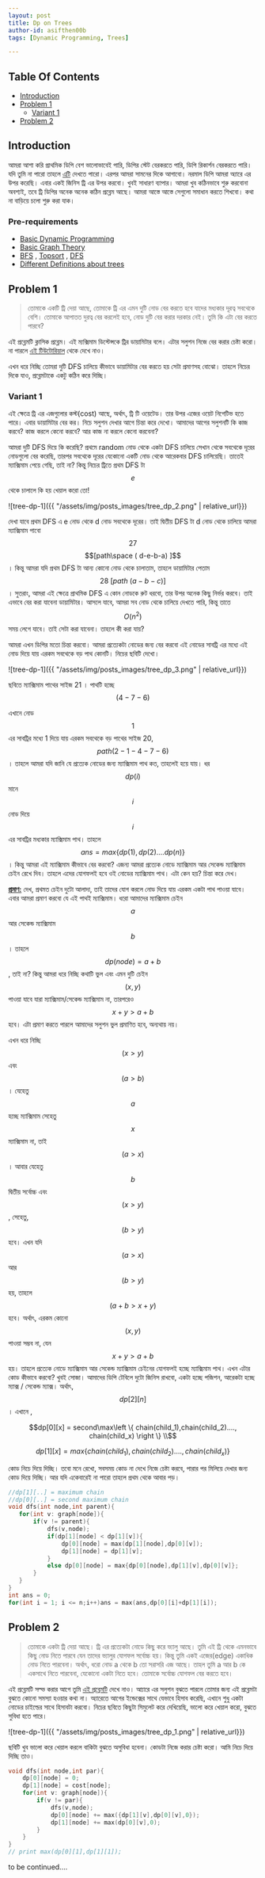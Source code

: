 ```yaml
---
layout: post
title: Dp on Trees
author-id: asifthen00b
tags: [Dynamic Programming, Trees]

---
```


## Table Of Contents

* [Introduction](introduction)
* [Problem 1](#problem1)
  * [Variant 1](#problem1variant1)
* [Problem 2](#problem2)

## Introduction <a name="introduction"></a>

আমরা আশা করি প্রাথমিক ডিপি বেশ ভালোভাবেই পারি, ডিপির স্টেট বেরকরতে পারি, ডিপি রিকার্শন বেরকরতে পারি। যদি তুমি না পারো তাহলে [এটি](https://duoblogger.github.io/2019/06/28/basic-dynamic-programming.html) দেখতে পারো। এরপর আমরা সামনের দিকে আগাবো। নরমাল ডিপি আমরা অ্যারে এর উপর করেছি। এবার একই জিনিস ট্রি এর উপর করবো। খুবই সাধারণ ব্যাপার। আমরা খুব কঠিনভাবে শুরু করবোনা অবশ্যই, তবে ট্রি ডিপির অনেক অনেক কঠিন প্রব্লেম আছে। আমরা আস্তে আস্তে সেগুলো সমাধান করতে শিখবো। কথা না বাড়িয়ে চলো শুরু করা যাক। 

### Pre-requirements

* [Basic Dynamic Programming](https://duoblogger.github.io/2019/06/28/basic-dynamic-programming.html)
* [Basic Graph Theory](http://www.shafaetsplanet.com/?p=143)
* [BFS](http://www.shafaetsplanet.com/?p=604)  ,  [Topsort](http://www.shafaetsplanet.com/?p=848)  ,  [DFS](http://www.shafaetsplanet.com/?p=973)
* [Different Definitions about trees](https://www.tutorialspoint.com/data_structures_algorithms/tree_data_structure.htm)

## Problem 1 <a name="problem1"></a>

> তোমাকে একটি ট্রি দেয়া আছে, তোমাকে ট্রি এর এমন দুটি নোড বের করতে হবে যাদের মধ্যকার দূরত্ব সবথেকে বেশি। তোমাকে আপাতত দুরত্ব বের করলেই হবে, নোড দুটি বের করার দরকার নেই। তুমি কি এটা বের করতে পারবে? 

এই প্রব্লেমটি ক্লাসিক প্রব্লেম। এই ম্যক্সিমাম ডিস্টেন্সকে ট্রির ডায়ামিটার বলে। এটার সলুশন নিজে বের করার চেষ্টা করো। না পারলে [এই টিউটোরিয়াল](http://www.shafaetsplanet.com/?p=521) থেকে দেখে নাও। 

এখন ধরে নিচ্ছি তোমরা দুটি DFS চালিয়ে কীভাবে ডায়ামিটার বের করতে হয় সেটা প্রমাণসহ বোঝো। তাহলে নিচের দিকে যাও, প্রব্লেমটাকে একটু কঠিন করে দিচ্ছি। 

### Variant 1 <a name="problem1variant1"></a>

এই ক্ষেত্রে ট্রি এর এজগুলোর কস্ট(cost) আছে, অর্থাৎ, ট্রি টি ওয়েটেড। তার উপর এজের ওয়েট নিগেটিভ হতে পারে। এবার ডায়ামিটার বের কর। নিচে সলুশন দেখার আগে চিন্তা করে দেখো। আমাদের আগের সলুশনটি কি কাজ করবে? কাজ করলে কেনো করবে? আর কাজ না করলে কেনো করবেনা? 

আমরা দুটি DFS দিয়ে কি করেছি? প্রথমে random নোড থেকে একটা DFS চালিয়ে সেখান থেকে সবথেকে দূরের নোডগুলো বের করেছি, তারপর সবথেকে দূরের যেকোনো একটি নোড থেকে আরেকবার DFS চালিয়েছি। তাতেই ম্যাক্সিমাম পেয়ে গেছি, তাই না? কিন্তু নিচের ট্রিতে প্রথম DFS টা $$e$$ থেকে চালালে কি হয় খেয়াল করো তো! 

![tree-dp-1]({{ "/assets/img/posts_images/tree_dp_2.png" | relative_url}})

দেখা যাবে প্রথম DFS এ e নোড থেকে d নোড সবথেকে দূরের। তাই দ্বিতীয় DFS টা d নোড থেকে চালিয়ে আমরা ম্যাক্সিমাম পাবো $$27$$ $$[path\space  ( d-e-b-a) ]$$  । কিন্তু আমরা যদি প্রথম DFS টা আন্য কোনো নোড থেকে চালাতাম, তাহলে ডায়ামিটার পেতাম $$28\ [path\ (a-b-c)]$$ । সুতরাং, আমরা এই ক্ষেত্রে প্রাথমিক DFS এ কোন নোডকে রুট ধরবো, তার উপর অনেক কিছু নির্ভর করবে। তাই এভাবে বের করা যাবেনা ডায়ামিটার। আসলে যাবে, আমরা সব নোড থেকে চালিয়ে দেখতে পারি, কিন্তু তাতে $$O(n^2)$$ সময় লেগে যাবে। তাই সেটা করা যাবেনা। তাহলে কী করা যায়? 

আমরা এখন ডিপির মতো চিন্তা করবো। আমরা প্রত্যেকটা নোডের জন্য বের করবো এই নোডের সাবট্রি এর মধ্যে এই নোড দিয়ে যায় এরকম সবথেকে বড় পাথ কোনটি। নিচের ছবিটি দেখ‌ো। 

![tree-dp-1]({{ "/assets/img/posts_images/tree_dp_3.png" | relative_url}})

ছবিতে ম্যাক্সিমাম পাথের সাইজ 21 । পাথটি হচ্ছে $$(4-7-6)$$

এখানে নোড $$1$$ এর সাবট্রির মধ্যে 1 দিয়ে যায় এরকম সবথেকে বড় পাথের সাইজ 20,  $$path(2-1-4-7-6)$$ । তাহলে আমরা যদি জানি যে প্রত্যেক নোডের জন্য ম্যাক্সিমাম পাথ কত, তাহলেই হয়ে যায়। ধর‌ $$dp(i)$$ মানে $$i$$ নোড দিয়ে $$i$$ এর সাবট্রির মধ্যকার ম্যাক্সিমাম পাথ। তাহলে $$ ans = max\left \{ dp(1),dp(2)....dp(n) \right \}$$ ।  কিন্তু আমরা এই ম্যাক্সিমাম কীভাবে বের করবো? এজন্য আমরা প্রত্যেক নোডে ম্যাক্সিমাম আর সেকেন্ড ম্যাক্সিমাম চেইন রেখে দিব। তাহলে এদের যোগফলই হবে ওই নোডের ম্যাক্সিমাম পাথ। এটা কেন হয়? চিন্তা করে দেখ। 

**<u>প্রমাণ:</u>** দেখ, প্রথমত চেইন দুটো আলাদা, তাই তাদের যোগ করলে নোড দিয়ে যায় এরকম একটা পাথ পাওয়া যাবে। এবার আমরা প্রমাণ করবো যে এই পাথই ম্যাক্সিমাম। ধরো আমাদের ম্যাক্সিমাম চেইন $$a$$ আর সেকেন্ড ম্যাক্সিমাম $$b$$ । তাহলে $$dp(node) = a+b$$ , তাই না? কিন্তু আমরা ধরে নিচ্ছি কথাটি ভুল এবং এমন দুটি চেইন $$(x,y)$$  পাওয়া যাবে যারা ম্যাক্সিমাম/সেকেন্ড ম্যাক্সিমাম না, তারপরেও $$x+y > a+b$$  হবে। এটা প্রমাণ করতে পারলে আমাদের সলুশন ভুল প্রমাণিত হবে, অন্যথায় নয়। 

এখন ধরে নিচ্ছি $$(x > y)$$ এবং $$(a > b)$$ । যেহেতু $$a$$ হচ্ছে ম্যাক্সিমাম সেহেতু $$x$$ ম্যাক্সিমাম না, তাই $$(a > x)$$ । আবার যেহেতু $$b$$ দ্বিতীয় সর্বোচ্চ এবং  $$(x  > y)$$, সেহেতু, $$(b > y)$$ হবে। এখন যদি  $$(a > x)$$ আর $$(b > y)$$ হয়, তাহলে $$(a+b > x+y)$$ হবে। অর্থাৎ, এরকম কোনো $$(x,y)$$ পাওয়া সম্ভব না, যেন  $$x+y > a+b$$ হয়। তাহলে প্রত্যেক নোডে ম্যাক্সিমাম আর সেকেন্ড ম্যাক্সিমাম চেইনের যোগফলই হচ্ছে ম্যাক্সিমাম পাথ। এখন এটার কোড কীভাবে করবো? খুবই সোজা। আমাদের ডিপি টেবিলে দুটো জিনিস রাখবো, একটা হচ্ছে পজিশন, আরেকটা হচ্ছে ম্যাক্স / সেকেন্ড ম্যাক্স। অর্থাৎ,$$dp[2][n]$$ । এখানে , 

$$dp[0][x] = second\max\left \{ chain(child_1),chain(child_2)...., chain(child_x) \right \} \\$$

$$dp[1][x] = max\left \{ chain(child_1),chain(child_2)...., chain(child_x) \right \}$$

কোড নিচে দিয়ে দিচ্ছি। তবো মনে রেখো, সবসময় কোড না দেখে নিজে চেষ্টা করবে, পারার পর মিলিয়ে দেখার জন্য কোড দিয়ে দিচ্ছি। আর যদি একেবারেই না পারো তাহলে প্রথম থেকে আবার পড়। 

 ```cpp
//dp[1][..] = maximum chain
//dp[0][..] = second maximum chain 
void dfs(int node,int parent){
    for(int v: graph[node]){
        if(v != parent){
            dfs(v,node);
            if(dp[1][node] < dp[1][v]){
                dp[0][node] = max(dp[1][node],dp[0][v]);
                dp[1][node] = dp[1][v];
            }
            else dp[0][node] = max{dp[0][node],dp[1][v],dp[0][v]};
        }
    }
}
int ans = 0;
for(int i = 1; i <= n;i++)ans = max(ans,dp[0][i]+dp[1][i]);
 ```

## Problem 2 <a name="problem2"></a>

> তোমাকে একটা ট্রি দেয়া আছে। ট্রি এর প্রত্যেকটা নোডে কিছু করে ভ্যালু আছে। তুমি এই ট্রি থেকে এমনভাবে কিছু নোড নিতে পারবে যেন তাদের ভ্যালুর যোগফল সর্বোচ্চ হয়। কিন্তু তুমি একই এজের(edge) একাধিক নোড নিতে পারবেনা। অর্থাৎ, ধরো নোড a থেকে b তো সরাসরি এজ আছে। তাহল তুমি  a আর b কে একসাথে নিতে পারবেনা, যেকোনো একটা নিতে হবে। তোমাকে সর্বোচ্চ যোগফল বের করতে হবে। 

এই প্রব্লেমটি সল্ভ করার আগে তুমি [এই প্রব্লেমটি](https://duoblogger.github.io/2019/06/28/basic-dynamic-programming.html#problem3) দেখে নাও। আ্যারে এর সলুশন বুঝতে পারলে তোমার জন্য এই প্রব্লেমটা বুঝতে কোনো সমস্যা হওয়ার কথা না। অ্যারেতে আগের ইন্ডেক্সের সাথে যেভাবে হিসাব করেছি, এখানে শুধু একটা নোডের চাইল্ডের সাথে হিসাবটা করবো। নিচের ছবিতে কিছুটা সিমুলেট করে দেখিয়েছি, ভালো করে খেয়াল করো, বুঝতে সুবিধা হতে পারে। 

![tree-dp-1]({{ "/assets/img/posts_images/tree_dp_1.png" | relative_url}})

ছবিটি খুব ভালো করে খেয়াল করলে বাকিটা বুঝতে অসুবিধা হবেনা। কোডটা নিজে করার চেষ্টা করো। আমি নিচে দিয়ে দিচ্ছি তাও। 

``` c++
void dfs(int node,int par){
    dp[0][node] = 0;
    dp[1][node] = cost[node];
    for(int v: graph[node]){
        if(v != par){
    		dfs(v,node);
            dp[0][node] += max({dp[1][v],dp[0][v],0});
            dp[1][node] += max(dp[0][v],0);
        }
    }
}
// print max(dp[0][1],dp[1][1]);
```

to be continued....




